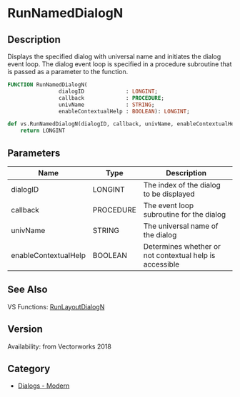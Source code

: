 # RunNamedDialogN

## Description
Displays the specified dialog with universal name and initiates the dialog event loop. The dialog event loop is specified in a procedure subroutine that is passed as a parameter to the function.

```pascal
FUNCTION RunNamedDialogN(
				dialogID             : LONGINT;
				callback             : PROCEDURE;
				univName             : STRING;
				enableContextualHelp : BOOLEAN): LONGINT;
```

```python
def vs.RunNamedDialogN(dialogID, callback, univName, enableContextualHelp):
    return LONGINT
```

## Parameters
|Name|Type|Description|
|---|---|---|
|dialogID|LONGINT|The index of the dialog to be displayed|
|callback|PROCEDURE|The event loop subroutine for the dialog|
|univName|STRING|The universal name of the dialog|
|enableContextualHelp|BOOLEAN|Determines whether or not contextual help is accessible|

## See Also
VS Functions:
[RunLayoutDialogN](RunLayoutDialogN.md)

## Version
Availability: from Vectorworks 2018

## Category
* [Dialogs - Modern](../Categories/Dialogs%20-%20Modern.md)
